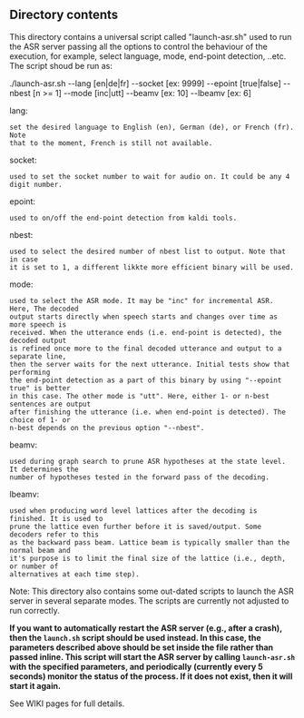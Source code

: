 

Directory contents
-------------------

This directory contains a universal script called "launch-asr.sh" used to run
the ASR server passing all the options to control the behaviour of the
execution, for example, select language, mode, end-point detection, ..etc.
The script shoud be run as:


./launch-asr.sh --lang [en|de|fr] --socket [ex: 9999] --epoint [true|false] --nbest [n >= 1] --mode [inc|utt] --beamv [ex: 10] --lbeamv [ex: 6] 

lang:

    set the desired language to English (en), German (de), or French (fr). Note
    that to the moment, French is still not available.


socket:

    used to set the socket number to wait for audio on. It could be any 4 digit number.

epoint:

    used to on/off the end-point detection from kaldi tools.

nbest:

    used to select the desired number of nbest list to output. Note that in case
    it is set to 1, a different likkte more efficient binary will be used.

mode:

    used to select the ASR mode. It may be "inc" for incremental ASR. Here, The decoded
    output starts directly when speech starts and changes over time as more speech is
    received. When the utterance ends (i.e. end-point is detected), the decoded output
    is refined once more to the final decoded utterance and output to a separate line,
    then the server waits for the next utterance. Initial tests show that performing
    the end-point detection as a part of this binary by using "--epoint true" is better
    in this case. The other mode is "utt". Here, either 1- or n-best sentences are output
    after finishing the utterance (i.e. when end-point is detected). The choice of 1- or
    n-best depends on the previous option "--nbest".

beamv:

    used during graph search to prune ASR hypotheses at the state level. It determines the 
    number of hypotheses tested in the forward pass of the decoding.
    
lbeamv:

    used when producing word level lattices after the decoding is finished. It is used to 
    prune the lattice even further before it is saved/output. Some decoders refer to this 
    as the backward pass beam. Lattice beam is typically smaller than the normal beam and 
    it's purpose is to limit the final size of the lattice (i.e., depth, or number of 
    alternatives at each time step).

Note: This directory also contains some out-dated scripts to launch the ASR server in several
separate modes. The scripts are currently not adjusted to run correctly.

**If you want to automatically restart the ASR server (e.g., after a crash), then the `launch.sh` script should be used instead. In this case, the parameters described above should be set inside the file rather than passed inline. This script will start the ASR server by calling `launch-asr.sh` with the specified parameters, and periodically (currently every 5 seconds) monitor the status of the process. If it does not exist, then it will start it again.**

See WIKI pages for full details.
